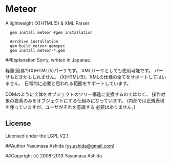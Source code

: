 
Meteor
==================
 A lightweight (X)HTML(5) & XML Parser

```shell
  gem install meteor #gem installation
```
```shell
  #archive installation
  gem build meteor.gemspec
  gem install meteor-*.gem
```

##Explanation
Sorry, written in Japanae.

軽量(簡易?)(X)HTML(5)パーサです。
XMLパーサとしても使用可能です。
パーサもどきかもしれません。
(X)HTML(5)、XMLの仕様の全てをサポートしてはいません、
日常的に必要と思われる範囲をサポートしています。

DOMのように全体をオブジェクトのツリー構造に変換するのではなく、
操作対象の要素のみをオブジェクトにする仕組みになっています。
(内部では正規表現を使っていますが、ユーザがそれを意識する
必要はありません。)


## License
Licensed under the LGPL V2.1.

##Author
 Yasumasa Ashida (ys.ashida@gmail.com)

##Copyright
(c) 2008-2013 Yasumasa Ashida

